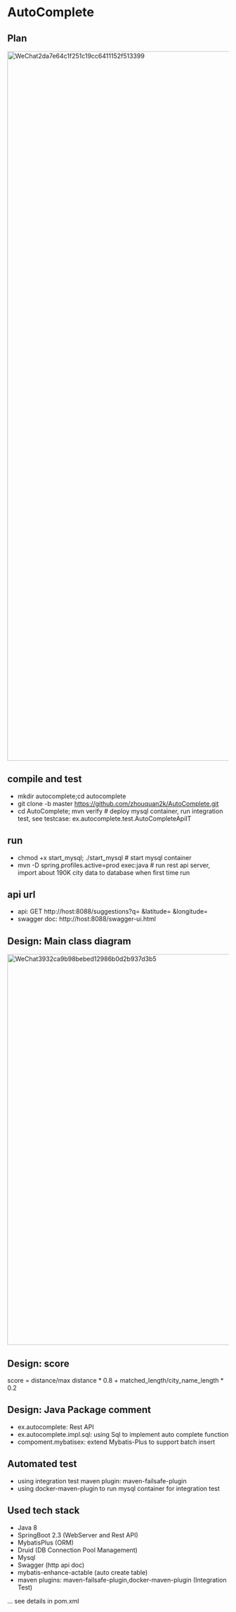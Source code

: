 # AutoComplete

## Plan
<img width="1614" alt="WeChat2da7e64c1f251c19cc6411152f513399" src="https://user-images.githubusercontent.com/7393184/127791082-e45351be-7ae8-4777-b46a-0b55b9061514.png">

## compile and test 
* mkdir autocomplete;cd  autocomplete
* git clone -b master https://github.com/zhouquan2k/AutoComplete.git
* cd AutoComplete; mvn verify  # deploy mysql container, run integration test, see testcase: ex.autocomplete.test.AutoCompleteApiIT 

## run
* chmod +x start_mysql; ./start_mysql # start mysql container 
* mvn -D spring.profiles.active=prod exec:java # run rest api server, import about 190K city data to database when first time run 

## api url
* api:  GET http://host:8088/suggestions?q= &latitude= &longitude= 
* swagger doc: http://host:8088/swagger-ui.html

## Design: Main class diagram
<img width="889" alt="WeChat3932ca9b98bebed12986b0d2b937d3b5" src="https://user-images.githubusercontent.com/7393184/127803484-9675f573-f695-4522-96fe-b19d7c2d2160.png">

## Design: score
score = distance/max distance * 0.8 + matched_length/city_name_length * 0.2

## Design: Java Package comment
* ex.autocomplete: Rest API
* ex.autocomplete.impl.sql:  using Sql to implement auto complete function
* compoment.mybatisex: extend Mybatis-Plus to support batch insert


## Automated test
* using integration test maven plugin: maven-failsafe-plugin
* using docker-maven-plugin to run mysql container for integration test

## Used tech stack
* Java 8
* SpringBoot 2.3 (WebServer and Rest API)
* MybatisPlus (ORM)
* Druid (DB Connection Pool Management)
* Mysql 
* Swagger (http api doc)
* mybatis-enhance-actable (auto create table)
* maven plugins: maven-failsafe-plugin,docker-maven-plugin (Integration Test)

... see details in pom.xml

